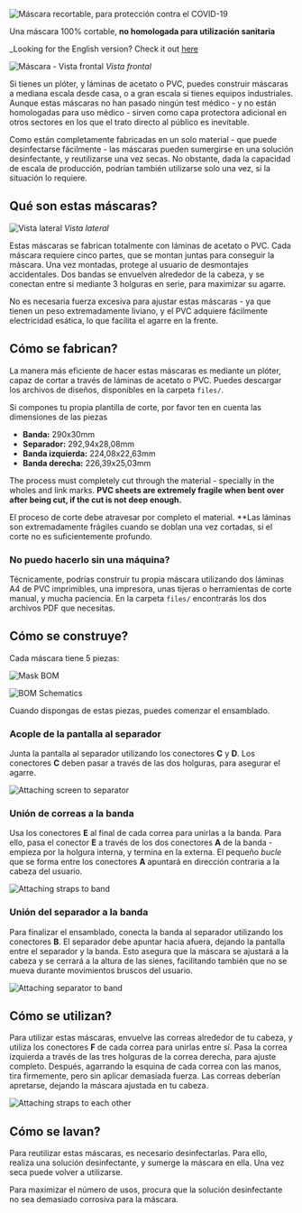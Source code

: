 ![Máscara recortable, para protección contra el COVID-19](/static/banner-es.png)

Una máscara 100% cortable, **no homologada para utilización sanitaria**

_Looking for the English version? Check it out [here](/README-en.md)

![Máscara - Vista frontal](/static/assembled-front.png)
_Vista frontal_

Si tienes un plóter, y láminas de acetato o PVC, puedes construir máscaras a mediana escala desde casa, o a gran escala si tienes equipos industriales. Aunque estas máscaras no han pasado ningún test médico - y no están homologadas para uso médico - sirven como capa protectora adicional en otros sectores en los que el trato directo al público es inevitable.

Como están completamente fabricadas en un solo material - que puede desinfectarse fácilmente - las máscaras pueden sumergirse en una solución desinfectante, y reutilizarse una vez secas. No obstante, dada la capacidad de escala de producción, podrían también utilizarse solo una vez, si la situación lo requiere.

## Qué son estas máscaras?

![Vista lateral](/static/assembled-side.png)
_Vista lateral_

Estas máscaras se fabrican totalmente con láminas de acetato o PVC. Cada máscara requiere cinco partes, que se montan juntas para conseguir la máscara. Una vez montadas, protege al usuario de desmontajes accidentales. Dos bandas se envuelven alrededor de la cabeza, y se conectan entre si mediante 3 holguras en serie, para maximizar su agarre. 

No es necesaria fuerza excesiva para ajustar estas máscaras - ya que tienen un peso extremadamente liviano, y el PVC adquiere fácilmente electricidad esática, lo que facilita el agarre en la frente.

## Cómo se fabrican?

La manera más eficiente de hacer estas máscaras es mediante un plóter, capaz de cortar a través de láminas de acetato o PVC. Puedes descargar los archivos de diseños, disponibles en la carpeta `files/`. 

Si compones tu propia plantilla de corte, por favor ten en cuenta las dimensiones de las piezas

* **Banda:** 290x30mm
* **Separador:** 292,94x28,08mm
* **Banda izquierda:** 224,08x22,63mm
* **Banda derecha:** 226,39x25,03mm

The process must completely cut through the material - specially in the wholes and link marks. **PVC sheets are extremely fragile when bent over after being cut, if the cut is not deep enough.**

El proceso de corte debe atravesar por completo el material. **Las láminas son extremadamente frágiles cuando se doblan una vez cortadas, si el corte no es suficientemente profundo.

### No puedo hacerlo sin una máquina?

Técnicamente, podrías construir tu propia máscara utilizando dos láminas A4 de PVC imprimibles, una impresora, unas tijeras o herramientas de corte manual, y mucha paciencia. En la carpeta `files/` encontrarás los dos archivos PDF que necesitas.

## Cómo se construye?

Cada máscara tiene 5 piezas:

![Mask BOM](/static/mask-bom.png)

![BOM Schematics](/static/bom-schematic.png)

Cuando dispongas de estas piezas, puedes comenzar el ensamblado.

### Acople de la pantalla al separador

Junta la pantalla al separador utilizando los conectores **C** y **D**. Los conectores **C** deben pasar a través de las dos holguras, para asegurar el agarre.

![Attaching screen to separator](/static/screen-separator.png)

### Unión de correas a la banda

Usa los conectores **E** al final de cada correa para unirlas a la banda. Para ello, pasa el conector **E** a través de los dos conectores **A** de la banda - empieza por la holgura interna, y termina en la externa. El pequeño _bucle_ que se forma entre los conectores **A** apuntará en dirección contraria a la cabeza del usuario.

![Attaching straps to band](/static/band-straps.png)

### Unión del separador a la banda

Para finalizar el ensamblado, conecta la banda al separador utilizando los conectores **B**. El separador debe apuntar hacia afuera, dejando la pantalla entre el separador y la banda. Esto asegura que la máscara se ajustará a la cabeza y se cerrará a la altura de las sienes, facilitando también que no se mueva durante movimientos bruscos del usuario.

![Attaching separator to band](/static/band-separator.png)

## Cómo se utilizan?

Para utilizar estas máscaras, envuelve las correas alrededor de tu cabeza, y utiliza los conectores **F** de cada correa para unirlas entre sí. Pasa la correa izquierda a través de las tres holguras de la correa derecha, para ajuste completo. Después, agarrando la esquina de cada correa con las manos, tira firmemente, pero sin aplicar demasiada fuerza. Las correas deberían apretarse, dejando la máscara ajustada en tu cabeza.

![Attaching straps to each other](/static/assembled-straps.png)

## Cómo se lavan?

Para reutilizar estas máscaras, es necesario desinfectarlas. Para ello, realiza una solución desinfectante, y sumerge la máscara en ella. Una vez seca puede volver a utilizarse.

Para maximizar el número de usos, procura que la solución desinfectante no sea demasiado corrosiva para la máscara.